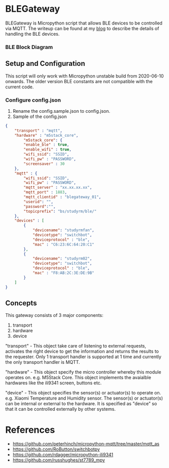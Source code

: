 # BLEGateway

BLEGateway is Micropython script that allows BLE devices to be controlled via MQTT. The writeup can be found at my [blog](https://iotdiary.blogspot.com/2020/06/micropython-ble-and-esp32-switchbot.html) to describe the details of handling the BLE devices.

### BLE Block Diagram



## Setup and Configuration
This script will only work with Micropython unstable build from 2020-06-10 onwards. The older version BLE constants are not compatible with the current code.
### Configure config.json

1. Rename the config.sample.json to config.json.
2. Sample of the config.json

```json
{
    "transport" : "mqtt",
    "hardware" : "m5stack_core",
        "m5stack_core": {
        "enable_ble" : true,
        "enable_wifi" : true,
        "wifi_ssid": "SSID",
        "wifi_pw" : "PASSWORD",
        "screensaver" : 30
    },
    "mqtt" : {
        "wifi_ssid": "SSID",
        "wifi_pw" : "PASSWORD",
        "mqtt_server" : "xx.xx.xx.xx",
        "mqtt_port" : 1883,
        "mqtt_clientid" : "blegateway_01",
        "userid": "",
        "password":"",
        "topicprefix": "bs/studyrm/ble/"
    },
    "devices" : [
        {
            "devicename": "studyrmfan",
            "devicetype": "switchbot",
            "deviceprotocol" : "ble",
            "mac" : "C6:23:6C:64:20:C1"
        },
        {
            "devicename": "studyrm02",
            "devicetype": "switchbot",
            "deviceprotocol" : "ble",
            "mac" : "F8:AB:2C:3E:DE:9B"
        }
    ]
}
```
## Concepts
This gateway consists of 3 major components:
1. transport
2. hardware
3. device

"transport" - This object take care of listening to external requests, activates the right device to get the information and returns the results to the requester. Only 1 transport handler is supported at 1 time and currently the only transport handler is MQTT.

"hardware" - This object specify the micro controller whereby this module operates on. e.g. M5Stack Core. This object implements the avaialble hardwares like the ili9341 screen, buttons etc. 

"device" - This object specifies the sensor(s) or actuator(s) to operate on. e.g. Xiaomi Temperature and Humidity sensor. The sensor(s) or actuator(s) can be internal or external to the hardware. It is specified as "device" so that it can be controlled externally by other systems.


# References
* https://github.com/peterhinch/micropython-mqtt/tree/master/mqtt_as
* https://github.com/RoButton/switchbotpy
* https://github.com/rdagger/micropython-ili9341
* https://github.com/russhughes/st7789_mpy
